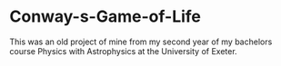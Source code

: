 # Conway-s-Game-of-Life

This was an old project of mine from my second year of my bachelors course Physics with Astrophysics at the University of Exeter.
